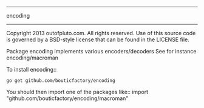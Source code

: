 **********
  encoding
**********

Copyright 2013 outofpluto.com. All rights reserved.
Use of this source code is governed by a BSD-style
license that can be found in the LICENSE file.

Package encoding implements various encoders/decoders
See for instance encoding/macroman

To install encoding::

    go get github.com/bouticfactory/encoding

You should then import one of the packages like::
    import "github.com/bouticfactory/encoding/macroman"